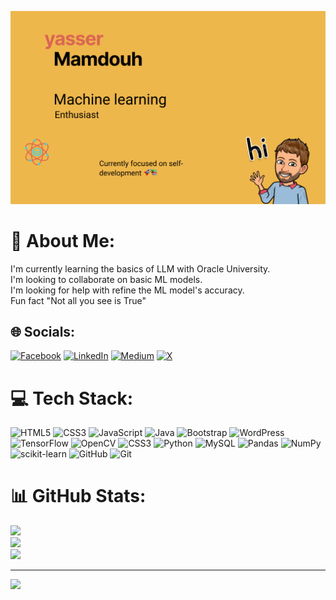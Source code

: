 ![GitHub Banner PNG](https://github.com/ymamdouh80/ymamdouh80/blob/main/personal%20banner-figma.png?raw=true)




# 💫 About Me:
I'm currently learning the basics of LLM with Oracle University.<br>I'm looking to collaborate on basic ML models.<br>I'm looking for help with refine the ML model's accuracy.<br>Fun fact "Not all you see is True"


## 🌐 Socials:
[![Facebook](https://img.shields.io/badge/Facebook-%231877F2.svg?logo=Facebook&logoColor=white)](https://facebook.com/ymamdouh80) [![LinkedIn](https://img.shields.io/badge/LinkedIn-%230077B5.svg?logo=linkedin&logoColor=white)](https://linkedin.com/in/ymamdouh80) [![Medium](https://img.shields.io/badge/Medium-12100E?logo=medium&logoColor=white)](https://medium.com/@ymamdouh80) [![X](https://img.shields.io/badge/X-black.svg?logo=X&logoColor=white)](https://x.com/ymamdouh80) 

# 💻 Tech Stack:
![HTML5](https://img.shields.io/badge/html5-%23E34F26.svg?style=for-the-badge&logo=html5&logoColor=white) ![CSS3](https://img.shields.io/badge/css3-%231572B6.svg?style=for-the-badge&logo=css3&logoColor=white) ![JavaScript](https://img.shields.io/badge/javascript-%23323330.svg?style=for-the-badge&logo=javascript&logoColor=%23F7DF1E) ![Java](https://img.shields.io/badge/java-%23ED8B00.svg?style=for-the-badge&logo=openjdk&logoColor=white) ![Bootstrap](https://img.shields.io/badge/bootstrap-%238511FA.svg?style=for-the-badge&logo=bootstrap&logoColor=white) ![WordPress](https://img.shields.io/badge/WordPress-%23117AC9.svg?style=for-the-badge&logo=WordPress&logoColor=white) ![TensorFlow](https://img.shields.io/badge/TensorFlow-%23FF6F00.svg?style=for-the-badge&logo=TensorFlow&logoColor=white) ![OpenCV](https://img.shields.io/badge/opencv-%23white.svg?style=for-the-badge&logo=opencv&logoColor=white) ![CSS3](https://img.shields.io/badge/css3-%231572B6.svg?style=for-the-badge&logo=css3&logoColor=white) ![Python](https://img.shields.io/badge/python-3670A0?style=for-the-badge&logo=python&logoColor=ffdd54) ![MySQL](https://img.shields.io/badge/mysql-4479A1.svg?style=for-the-badge&logo=mysql&logoColor=white) ![Pandas](https://img.shields.io/badge/pandas-%23150458.svg?style=for-the-badge&logo=pandas&logoColor=white) ![NumPy](https://img.shields.io/badge/numpy-%23013243.svg?style=for-the-badge&logo=numpy&logoColor=white) ![scikit-learn](https://img.shields.io/badge/scikit--learn-%23F7931E.svg?style=for-the-badge&logo=scikit-learn&logoColor=white) ![GitHub](https://img.shields.io/badge/github-%23121011.svg?style=for-the-badge&logo=github&logoColor=white) ![Git](https://img.shields.io/badge/git-%23F05033.svg?style=for-the-badge&logo=git&logoColor=white)
# 📊 GitHub Stats:
![](https://github-readme-stats.vercel.app/api?username=ymamdouh80&theme=gruvbox&hide_border=false&include_all_commits=false&count_private=false)<br/>
![](https://github-readme-streak-stats.herokuapp.com/?user=ymamdouh80&theme=gruvbox&hide_border=false)<br/>
![](https://github-readme-stats.vercel.app/api/top-langs/?username=ymamdouh80&theme=gruvbox&hide_border=false&include_all_commits=false&count_private=false&layout=compact)

---
[![](https://visitcount.itsvg.in/api?id=ymamdouh80&icon=3&color=2)](https://visitcount.itsvg.in)

<!-- Proudly created with GPRM ( https://gprm.itsvg.in ) -->
